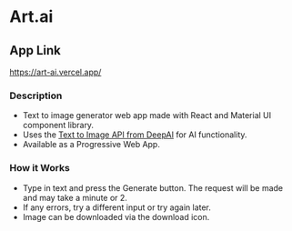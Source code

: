 # Art.ai

## App Link
https://art-ai.vercel.app/

### Description
- Text to image generator web app made with React and Material UI component library.
- Uses the [Text to Image API from DeepAI](https://deepai.org/machine-learning-model/text2img) for AI functionality.
- Available as a Progressive Web App.

### How it Works
- Type in text and press the Generate button. The request will be made and may take a minute or 2.
- If any errors, try a different input or try again later.
- Image can be downloaded via the download icon.

